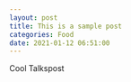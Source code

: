 ```yaml
---
layout: post
title: This is a sample post
categories: Food
date: 2021-01-12 06:51:00
---
```

Cool Talkspost
